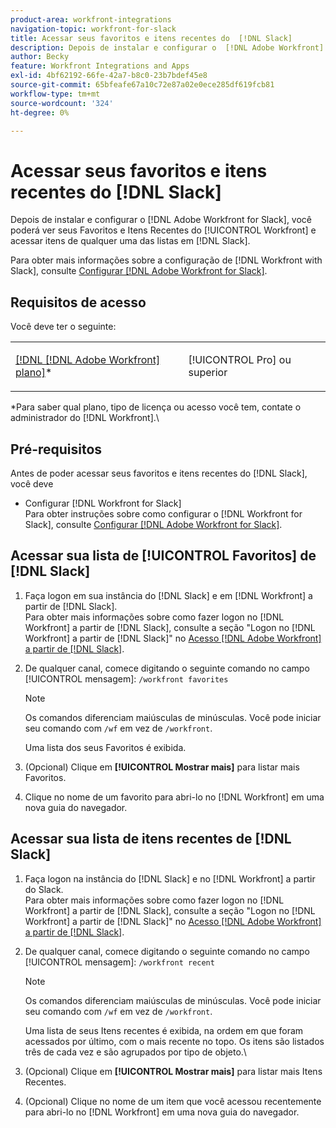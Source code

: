 ```yaml
---
product-area: workfront-integrations
navigation-topic: workfront-for-slack
title: Acessar seus favoritos e itens recentes do  [!DNL Slack]
description: Depois de instalar e configurar o  [!DNL Adobe Workfront] para Slack, você poderá ver seus Favoritos e Itens Recentes do Workfront e acessar itens de qualquer lista do Slack.
author: Becky
feature: Workfront Integrations and Apps
exl-id: 4bf62192-66fe-42a7-b8c0-23b7bdef45e8
source-git-commit: 65bfeafe67a10c72e87a02e0ece285df619fcb81
workflow-type: tm+mt
source-wordcount: '324'
ht-degree: 0%

---
```


# Acessar seus favoritos e itens recentes do [!DNL Slack]

Depois de instalar e configurar o [!DNL Adobe Workfront for Slack], você poderá ver seus Favoritos e Itens Recentes do [!UICONTROL Workfront] e acessar itens de qualquer uma das listas em [!DNL Slack].

Para obter mais informações sobre a configuração de [!DNL Workfront with Slack], consulte [Configurar [!DNL Adobe Workfront for Slack]](../../workfront-integrations-and-apps/using-workfront-with-slack/configure-workfront-for-slack.md).

## Requisitos de acesso

Você deve ter o seguinte:

<table style="table-layout:auto"> 
 <col> 
 <col> 
 <tbody> 
  <tr> 
   <td role="rowheader"><a href="https://www.workfront.com/plans" target="_blank">[!DNL [!DNL Adobe Workfront] plano]</a>*</td> 
   <td> <p>[!UICONTROL Pro] ou superior</p> </td> 
  </tr> 
 </tbody> 
</table>

&#42;Para saber qual plano, tipo de licença ou acesso você tem, contate o administrador do [!DNL Workfront].\

## Pré-requisitos

Antes de poder acessar seus favoritos e itens recentes do [!DNL Slack], você deve

* Configurar [!DNL Workfront for Slack]\
   Para obter instruções sobre como configurar o [!DNL Workfront for Slack], consulte [Configurar [!DNL Adobe Workfront for Slack]](../../workfront-integrations-and-apps/using-workfront-with-slack/configure-workfront-for-slack.md).

## Acessar sua lista de [!UICONTROL Favoritos] de [!DNL Slack]

1. Faça logon em sua instância do [!DNL Slack] e em [!DNL Workfront] a partir de [!DNL Slack].\
   Para obter mais informações sobre como fazer logon no [!DNL Workfront] a partir de [!DNL Slack], consulte a seção &quot;Logon no [!DNL Workfront] a partir de [!DNL Slack]&quot; no [Acesso [!DNL Adobe Workfront] a partir de [!DNL Slack]](../../workfront-integrations-and-apps/using-workfront-with-slack/access-workfront-from-slack.md).

1. De qualquer canal, comece digitando o seguinte comando no campo [!UICONTROL mensagem]: `/workfront favorites`

   >[!NOTE]
   >
   >Os comandos diferenciam maiúsculas de minúsculas. Você pode iniciar seu comando com `/wf` em vez de `/workfront`.

   Uma lista dos seus Favoritos é exibida.

1. (Opcional) Clique em **[!UICONTROL Mostrar mais]** para listar mais Favoritos.
1. Clique no nome de um favorito para abri-lo no [!DNL Workfront] em uma nova guia do navegador.

## Acessar sua lista de itens recentes de [!DNL Slack]

1. Faça logon na instância do [!DNL Slack] e no [!DNL Workfront] a partir do Slack.\
   Para obter mais informações sobre como fazer logon no [!DNL Workfront] a partir de [!DNL Slack], consulte a seção &quot;Logon no [!DNL Workfront] a partir de [!DNL Slack]&quot; no [Acesso [!DNL Adobe Workfront] a partir de [!DNL Slack]](../../workfront-integrations-and-apps/using-workfront-with-slack/access-workfront-from-slack.md).

1. De qualquer canal, comece digitando o seguinte comando no campo [!UICONTROL mensagem]: `/workfront recent`

   >[!NOTE]
   >
   >Os comandos diferenciam maiúsculas de minúsculas. Você pode iniciar seu comando com `/wf` em vez de `/workfront`.

   Uma lista de seus Itens recentes é exibida, na ordem em que foram acessados por último, com o mais recente no topo. Os itens são listados três de cada vez e são agrupados por tipo de objeto.\

1. (Opcional) Clique em **[!UICONTROL Mostrar mais]** para listar mais Itens Recentes.
1. (Opcional) Clique no nome de um item que você acessou recentemente para abri-lo no [!DNL Workfront] em uma nova guia do navegador.
